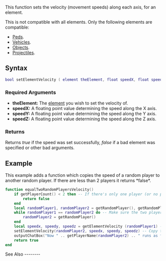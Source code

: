 This function sets the velocity (movement speeds) along each axis, for an element.

This is not compatible with all elements. Only the following elements are compatible:

-   [Peds](/docs/Ped.md "wikilink").
-   [Vehicles](/docs/Vehicle.md "wikilink").
-   [Objects](/docs/Object.md "wikilink").
-   [Projectiles](/docs/Projectile.md "wikilink").

Syntax
------

``` lua
bool setElementVelocity ( element theElement, float speedX, float speedY, float speedZ )
```

### Required Arguments

-   **theElement:** The [element](/docs/element.md "wikilink") you wish to set the velocity of.
-   **speedX:** A floating point value determining the speed along the X axis.
-   **speedY:** A floating point value determining the speed along the Y axis.
-   **speedZ:** A floating point value determining the speed along the Z axis.

### Returns

Returns *true* if the speed was set successfully, *false* if a bad element was specified or other bad arguments.

Example
-------

<section class="server" name="Server" show=true>
This example adds a function which copies the speed of a random player to another random player. If there are less than 2 players it returns *false*.

``` lua
function equalTwoRandomPlayersVelocity()
    if getPlayerCount() < 2 then -- If there's only one player (or no players) this doesn't make sense
        return false
    end
    local randomPlayer1, randomPlayer2 = getRandomPlayer(), getRandomPlayer() -- Get two random players
    while randomPlayer1 == randomPlayer2 do -- Make sure the two players are different
        randomPlayer2 = getRandomPlayer()
    end
    local speedx, speedy, speedz = getElementVelocity (randomPlayer1) -- Get the velocity of the first random player
    setElementVelocity(randomPlayer2, speedx, speedy, speedz) -- Copy that velocity to the second random player
    outputChatBox("Now " .. getPlayerName(randomPlayer2) .. " runs as fast as " .. getPlayerName(randomPlayer1) .. "!", root, 255, 128, 0)
    return true
end
```

</section>
See Also
--------
